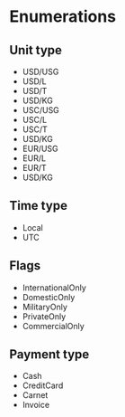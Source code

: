 # Enumerations

## Unit type

- USD/USG
- USD/L
- USD/T
- USD/KG
- USC/USG
- USC/L
- USC/T
- USD/KG
- EUR/USG
- EUR/L
- EUR/T
- USD/KG

## Time type

- Local
- UTC

## Flags

- InternationalOnly
- DomesticOnly
- MilitaryOnly
- PrivateOnly
- CommercialOnly

## Payment type

- Cash
- CreditCard
- Carnet
- Invoice